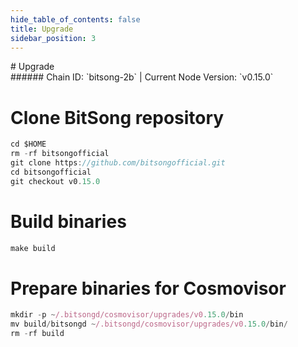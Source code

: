 ```yaml
---
hide_table_of_contents: false
title: Upgrade
sidebar_position: 3
---
```


<div class="h1-with-icon icon-bitsong">
# Upgrade
</div>
###### Chain ID: `bitsong-2b` | Current Node Version: `v0.15.0`


# Clone BitSong repository
```js
cd $HOME
rm -rf bitsongofficial
git clone https://github.com/bitsongofficial.git
cd bitsongofficial
git checkout v0.15.0
 ```

# Build binaries
```js
make build
 ```

# Prepare binaries for Cosmovisor
```js
mkdir -p ~/.bitsongd/cosmovisor/upgrades/v0.15.0/bin
mv build/bitsongd ~/.bitsongd/cosmovisor/upgrades/v0.15.0/bin/
rm -rf build
```
